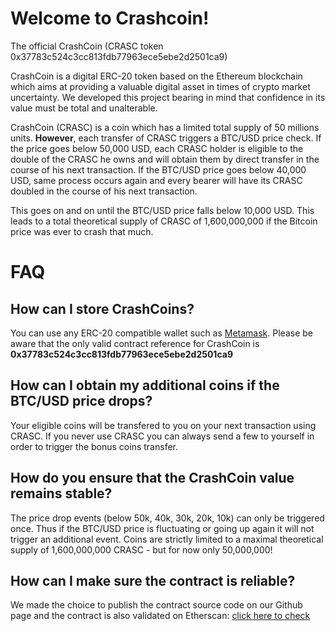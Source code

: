 # Welcome to Crashcoin!

The official CrashCoin (CRASC token 0x37783c524c3cc813fdb77963ece5ebe2d2501ca9)

CrashCoin is a digital ERC-20 token based on the Ethereum blockchain which aims at providing a valuable digital asset in times of crypto market uncertainty. We developed this project bearing in mind that confidence in its value must be total and unalterable.

CrashCoin (CRASC) is a coin which has a limited total supply of 50 millions units. **However**, each transfer of CRASC triggers a BTC/USD price check. If the price goes below 50,000 USD, each CRASC holder is eligible to the double of the CRASC he owns and will obtain them by direct transfer in the course of his next transaction. If the BTC/USD price goes below 40,000 USD, same process occurs again and every bearer will have its CRASC doubled in the course of his next transaction.

This goes on and on until the BTC/USD price falls below 10,000 USD. This leads to a total theoretical supply of CRASC of 1,600,000,000 if the Bitcoin price was ever to crash that much.

# FAQ

## How can I store CrashCoins?

You can use any ERC-20 compatible wallet such as [Metamask](https://metamask.io/). Please be aware that the only valid contract reference for CrashCoin is **0x37783c524c3cc813fdb77963ece5ebe2d2501ca9**

## How can I obtain my additional coins if the BTC/USD price drops?

Your eligible coins will be transfered to you on your next transaction using CRASC. If you never use CRASC you can always send a few to yourself in order to trigger the bonus coins transfer.

## How do you ensure that the CrashCoin value remains stable?

The price drop events (below 50k, 40k, 30k, 20k, 10k) can only be triggered once. Thus if the BTC/USD price is fluctuating or going up again it will not trigger an additional event. Coins are strictly limited to a maximal theoretical supply of 1,600,000,000 CRASC - but for now only 50,000,000!

## How can I make sure the contract is reliable?

We made the choice to publish the contract source code on our Github page and the contract is also validated on Etherscan: [click here to check](https://etherscan.io/address/0x37783c524c3cc813fdb77963ece5ebe2d2501ca9)
